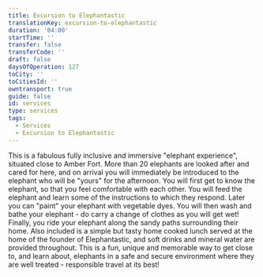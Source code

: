 ```yaml
---
title: Excursion to Elephantastic
translationKey: excursion-to-elephantastic
duration: '04:00'
startTime: ''
transfer: false
transferCode: ''
draft: false
daysOfOperation: 127
toCity: ''
toCitiesId: ''
owntransport: true
guide: false
id: services
type: services
tags:
  - Services
  - Excursion to Elephantastic
---
```

This is a fabulous fully inclusive and immersive "elephant experience", situated close to Amber Fort. More than 20 elephants are looked after and cared for here, and on arrival you will immediately be introduced to the elephant who will be "yours" for the afternoon. You will first get to know the elephant, so that you feel comfortable with each other. You will feed the elephant and learn some of the instructions to which they respond. Later you can "paint" your elephant with vegetable dyes. You will then wash and bathe your elephant - do carry a change of clothes as you will get wet!     Finally, you ride your elephant along the sandy paths surrounding their home. Also included is a simple but tasty home cooked lunch served at the home of the founder of Elephantastic, and soft drinks and mineral water are provided throughout. This is a fun, unique and memorable way to get close to, and learn about, elephants in a safe and secure environment where they are well treated - responsible travel at its best!